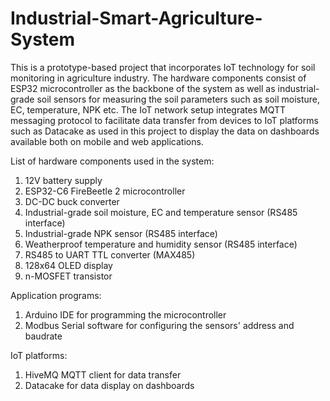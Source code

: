 # Industrial-Smart-Agriculture-System
This is a prototype-based project that incorporates IoT technology for soil monitoring in agriculture industry. 
The hardware components consist of ESP32 microcontroller as the backbone of the system as well as industrial-grade soil sensors for measuring the soil parameters such as soil moisture, EC, temperature, NPK etc.
The IoT network setup integrates MQTT messaging protocol to facilitate data transfer from devices to IoT platforms such as Datacake as used
in this project to display the data on dashboards available both on mobile and web applications.

List of hardware components used in the system:

1.  12V battery supply
2.  ESP32-C6 FireBeetle 2 microcontroller
3.  DC-DC buck converter
4.  Industrial-grade soil moisture, EC and temperature sensor (RS485 interface)
5.  Industrial-grade NPK sensor (RS485 interface)
6.  Weatherproof temperature and humidity sensor (RS485 interface)
7.  RS485 to UART TTL converter (MAX485)
8.  128x64 OLED display
9.  n-MOSFET transistor

Application programs:

1.  Arduino IDE for programming the microcontroller
2.  Modbus Serial software for configuring the sensors' address and baudrate

IoT platforms:

1.  HiveMQ MQTT client for data transfer
2.  Datacake for data display on dashboards
